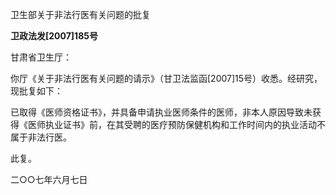 卫生部关于非法行医有关问题的批复

**卫政法发\[2007\]185号**

甘肃省卫生厅：

你厅《关于非法行医有关问题的请示》（甘卫法监函\[2007\]15号）收悉。经研究，现批复如下：

已取得《医师资格证书》，并具备申请执业医师条件的医师，非本人原因导致未获得《医师执业证书》前，在其受聘的医疗预防保健机构和工作时间内的执业活动不属于非法行医。

此复。

二○○七年六月七日
